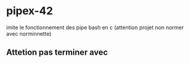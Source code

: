 # pipex-42
imite le fonctionnement des pipe bash en c (attention projet non normer avec norminnette)

## Attetion pas terminer avec 